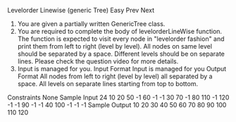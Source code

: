 Levelorder Linewise (generic Tree)
Easy  Prev   Next
1. You are given a partially written GenericTree class.
2. You are required to complete the body of levelorderLineWise function. The function is expected to visit every node in "levelorder fashion" and print them from left to right (level by level). All nodes on same level should be separated by a space. Different levels should be on separate lines. Please check the question video for more details.
3. Input is managed for you.
Input Format
Input is managed for you
Output Format
All nodes from left to right (level by level) all separated by a space.
All levels on separate lines starting from top to bottom.

Constraints
None
Sample Input
24
10 20 50 -1 60 -1 -1 30 70 -1 80 110 -1 120 -1 -1 90 -1 -1 40 100 -1 -1 -1
Sample Output
10 
20 30 40 
50 60 70 80 90 100 
110 120
